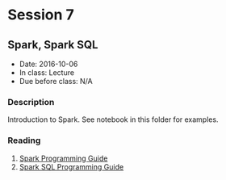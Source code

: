# Session 7
## Spark, Spark SQL
- Date: 2016-10-06
- In class: Lecture
- Due before class: N/A

### Description
Introduction to Spark. See notebook in this folder for examples.

### Reading
1. [Spark Programming Guide](http://spark.apache.org/docs/1.6.1/programming-guide.html)
2. [Spark SQL Programming Guide](http://spark.apache.org/docs/1.6.1/sql-programming-guide.html)

